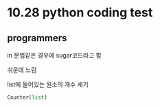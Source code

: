 # 10.28 python coding test

## programmers

in 문법같은 경우에 sugar코드라고 함

쉬운데 느림

list에 들어있는 원소의 개수 세기

```python
Counter(list)
```

